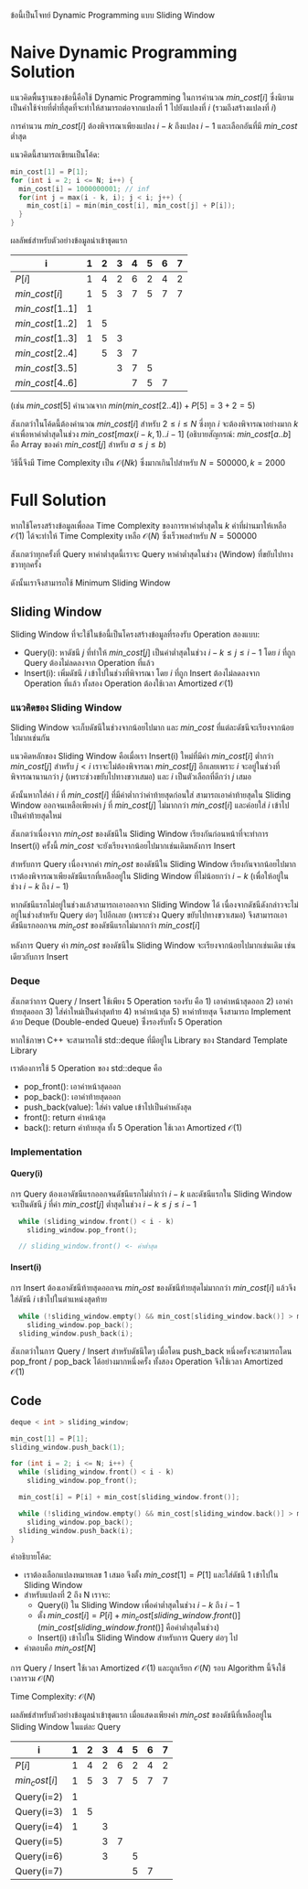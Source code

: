 ข้อนี้เป็นโจทย์ Dynamic Programming แบบ Sliding Window

# Naive Dynamic Programming Solution 
แนวคิดพื้นฐานของข้อนี้คือใช้ Dynamic Programming ในการคำนวณ $min\_cost[i]$ ซึ่งนิยามเป็นค่าใช้จ่ายที่ต่ำที่สุดที่จะทำให้สามารถต่อจากแปลงที่ $1$ ไปยังแปลงที่ $i$ (รวมถึงสร้างแปลงที่ $i$)

การคำนวน $min\_cost[i]$ ต้องพิจารณาเพียงแปลง $i-k$ ถึงแปลง $i-1$ และเลือกอันที่มี $min\_cost$ ต่ำสุด

แนวคิดนี้สามารถเขียนเป็นโค้ด:
```cpp
min_cost[1] = P[1];
for (int i = 2; i <= N; i++) {
  min_cost[i] = 1000000001; // inf
  for(int j = max(i - k, i); j < i; j++) {
    min_cost[i] = min(min_cost[i], min_cost[j] + P[i]); 
  }
}
```

ผลลัพธ์สำหรับตัวอย่างข้อมูลนำเข้าชุดแรก

| i                | 1 | 2 | 3 | 4 | 5 | 6 | 7 |
|------------------|---|---|---|---|---|---|---|
| $P[i]$           | 1 | 4 | 2 | 6 | 2 | 4 | 2 |
| $min\_cost[i]$    | 1 | 5 | 3 | 7 | 5 | 7 | 7 |
| $min\_cost[1..1]$ | 1 |   |   |   |   |   |   |
| $min\_cost[1..2]$ | 1 | 5 |   |   |   |   |   |
| $min\_cost[1..3]$ | 1 | 5 | 3 |   |   |   |   |
| $min\_cost[2..4]$ |   | 5 | 3 | 7 |   |   |   |
| $min\_cost[3..5]$ |   |   | 3 | 7 | 5 |   |   |
| $min\_cost[4..6]$ |   |   |   | 7 | 5 | 7 |   |

(เช่น $min\_cost[5]$ คำนวณจาก $min(min\_cost[2..4]) + P[5] = 3 + 2 = 5$)

สังเกตว่าในโค้ดนี้ต้องคำนวณ $min\_cost[i]$ สำหรับ $2 \leq i \leq N$ ซี่งทุก $i$ จะต้องพิจารณาอย่างมาก $k$ ค่าเพื่อหาค่าต่ำสุดในช่วง $min\_cost[max(i-k,1)..i-1]$ (อธิบายสัญกรณ์: $min\_cost[a..b]$ คือ Array ของค่า $min\_cost[j]$ สำหรับ $a \leq j \leq b$)

วิธีนี้จึงมี Time Complexity เป็น $\mathcal{O}(Nk)$ ซึ่งมากเกินไปสำหรับ $N=500000, k=2000$

# Full Solution

หากใช้โครงสร้างข้อมูลเพื่อลด Time Complexity ของการหาค่าต่ำสุดใน $k$ ค่าที่ผ่านมาให้เหลือ $\mathcal{O}(1)$ ได้จะทำให้ Time Complexity เหลือ $\mathcal{O}(N)$ ซึ่งเร็วพอสำหรับ $N=500000$

สังเกตว่าทุกครั้งที่ Query หาค่าต่ำสุดนี้เราจะ Query หาค่าต่ำสุดในช่วง (Window) ที่ขยับไปทางขวาทุกครั้ง

ดังนั้นเราจึงสามารถใช้ Minimum Sliding Window 

## Sliding Window 
Sliding Window ที่จะใช้ในข้อนี้เป็นโครงสร้างข้อมูลที่รองรับ Operation สองแบบ:
* Query(i): หาดัชนี $j$ ที่ทำให้ $min\_cost[j]$ เป็นค่าต่ำสุดในช่วง $i-k \leq j \leq i-1$ โดย $i$ ที่ถูก Query ต้องไม่ลดลงจาก Operation ที่แล้ว
* Insert(i): เพิ่มดัชนี $i$ เข้าไปในช่วงที่พิจารณา โดย $i$ ที่ถูก Insert ต้องไม่ลดลงจาก Operation ที่แล้ว
ทั้งสอง Operation ต้องใช้เวลา Amortized $\mathcal{O}(1)$

### แนวคิดของ Sliding Window
Sliding Window จะเก็บดัชนีในช่วงจากน้อยไปมาก และ $min\_cost$ ที่แต่ละดัชนีจะเรียงจากน้อยไปมากเช่นกัน

แนวคิดหลักของ Sliding Window คือเมื่อเรา Insert(i) ใหม่ที่มีค่า $min\_cost[i]$ ต่ำกว่า $min\_cost[j]$ สำหรับ $j < i$ เราจะไม่ต้องพิจารณา $min\_cost[j]$ อีกเลยเพราะ $i$ จะอยู่ในช่วงที่พิจารณานานกว่า $j$ (เพราะช่วงขยับไปทางขวาเสมอ) และ $i$ เป็นตัวเลือกที่ดีกว่า $j$ เสมอ 

ดังนั้นหากใส่ค่า $i$ ที่ $min\_cost[i]$ ที่มีค่าต่ำกว่าค่าท้ายสุดก่อนใส่ สามารถเอาค่าท้ายสุดใน Sliding Window ออกจนเหลือเพียงค่า $j$ ที่ $min\_cost[j]$ ไม่มากกว่า $min\_cost[i]$ และค่อยใส่ $i$ เข้าไปเป็นค่าท้ายสุดใหม่

สังเกตว่าเนื่องจาก $min_cost$ ของดัชนีใน Sliding Window เรียงกันก่อนหน้าที่จะทำการ Insert(i) ครั้งนี้ $min\_cost$ จะยังเรียงจากน้อยไปมากเช่นเดิมหลังการ Insert

สำหรับการ Query เนื่องจากค่า $min_cost$ ของดัชนีใน Sliding Window เรียงกันจากน้อยไปมาก เราต้องพิจารณาเพียงดัชนีแรกที่เหลืออยู่ใน Sliding Window ที่ไม่น้อยกว่า $i-k$ (เพื่อให้อยู่ในช่วง $i-k$ ถึง $i-1$) 

หากดัชนีแรกไม่อยู่ในช่วงแล้วสามารถเอาออกจาก Sliding Window ได้ เนื่องจากดัชนีดังกล่าวจะไม่อยู่ในช่วงสำหรับ Query ต่อๆ ไปอีกเลย (เพราะช่วง Query ขยับไปทางขวาเสมอ) จึงสามารถเอาดัชนีแรกออกจน $min_cost$ ของดัชนีแรกไม่มากกว่า $min\_cost[i]$

หลังการ Query ค่า $min_cost$ ของดัชนีใน Sliding Window จะเรียงจากน้อยไปมากเช่นเดิม เช่นเดียวกับการ Insert 

### Deque 
สังเกตว่าการ Query / Insert ใช้เพียง 5 Operation รองรับ คือ 1) เอาค่าหน้าสุดออก 2) เอาค่าท้ายสุดออก 3) ใส่ค่าใหม่เป็นค่าสุดท้าย 4) หาค่าหน้าสุด 5) หาค่าท้ายสุด จึงสามารถ Implement ด้วย Deque (Double-ended Queue) ซึ่่งรองรับทั้ง 5 Operation

หากใช้ภาษา C++ จะสามารถใช้ std::deque ที่มีอยู่ใน Library <deque> ของ Standard Template Library 

เราต้องการใช้ 5 Operation ของ std::deque คือ
* pop_front(): เอาค่าหน้าสุดออก 
* pop_back(): เอาค่าท้ายสุดออก
* push_back(value): ใส่ค่า value เข้าไปเป็นค่าหลังสุด
* front(): return ค่าหน้าสุด
* back(): return ค่าท้ายสุด
ทั้ง 5 Operation ใช้เวลา Amortized $\mathcal{O}(1)$

### Implementation
#### Query(i)
การ Query ต้องเอาดัชนีแรกออกจนดัชนีแรกไม่ต่ำกว่า $i-k$ และดัชนีแรกใน Sliding Window จะเป็นดัชนี $j$ ที่ค่า $min\_cost[j]$ ต่ำสุดในช่วง $i-k \leq j \leq i-1$
```cpp
  while (sliding_window.front() < i - k)
    sliding_window.pop_front();

  // sliding_window.front() <- ค่าต่ำสุด
```
#### Insert(i)
การ Insert ต้องเอาดัชนีท้ายสุดออกจน $min_cost$ ของดัชนีท้ายสุดไม่มากกว่า $min\_cost[i]$ แล้วจึงใส่ดัชนี $i$ เข้าไปในตำแหน่งสุดท้าย
```cpp
  while (!sliding_window.empty() && min_cost[sliding_window.back()] > min_cost[i])
    sliding_window.pop_back();
  sliding_window.push_back(i);
```
สังเกตว่าในการ Query / Insert สำหรับดัชนีใดๆ เมื่อโดน push_back หนึ่งครั้งจะสามารถโดน pop_front / pop_back ได้อย่างมากหนึ่งครั้ง ทั้งสอง Operation จึงใช้เวลา Amortized $\mathcal{O}(1)$ 

## Code
```cpp
deque < int > sliding_window;

min_cost[1] = P[1];
sliding_window.push_back(1);

for (int i = 2; i <= N; i++) {
  while (sliding_window.front() < i - k)
    sliding_window.pop_front();

  min_cost[i] = P[i] + min_cost[sliding_window.front()];

  while (!sliding_window.empty() && min_cost[sliding_window.back()] > min_cost[i])
    sliding_window.pop_back();
  sliding_window.push_back(i);
}
```

คำอธิบายโค้ด:
* เราต้องเลือกแปลงหมายเลข 1 เสมอ จึงตั้ง $min\_cost[1] = P[1]$ และใส่ดัชนี 1 เข้าไปใน Sliding Window
* สำหรับแปลงที่ 2 ถึง N เราจะ:
    * Query(i) ใน Sliding Window เพื่อค่าต่ำสุดในช่วง $i-k$ ถึง $i-1$
    * ตั้ง $min\_cost[i] = P[i] + min_cost[sliding\_window.front()]$ ($min\_cost[sliding\_window.front()]$ คือค่าต่ำสุดในช่วง)
    * Insert(i) เข้าไปใน Sliding Window สำหรับการ Query ต่อๆ ไป
* คำตอบคือ $min_cost[N]$

การ Query / Insert ใช้เวลา Amortized $\mathcal{O}(1)$ และถูกเรียก $\mathcal{O}(N)$ รอบ Algorithm นี้จึงใช้เวลารวม $\mathcal{O}(N)$

Time Complexity: $\mathcal{O}(N)$

ผลลัพธ์สำหรับตัวอย่างข้อมูลนำเข้าชุดแรก เมื่อแสดงเพียงค่า $min_cost$ ของดัชนีที่เหลืออยู่ใน Sliding Window ในแต่ละ Query

| i                | 1 | 2 | 3 | 4 | 5 | 6 | 7 |
|------------------|---|---|---|---|---|---|---|
| $P[i]$           | 1 | 4 | 2 | 6 | 2 | 4 | 2 |
| $min_cost[i]$    | 1 | 5 | 3 | 7 | 5 | 7 | 7 |
| Query(i=2)       | 1 |   |   |   |   |   |   |
| Query(i=3)       | 1 | 5 |   |   |   |   |   |
| Query(i=4)       | 1 |   | 3 |   |   |   |   |
| Query(i=5)       |   |   | 3 | 7 |   |   |   |
| Query(i=6)       |   |   | 3 |   | 5 |   |   |
| Query(i=7)       |   |   |   |   | 5 | 7 |   |